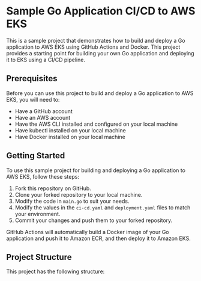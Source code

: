 # Sample Go Application CI/CD to AWS EKS

This is a sample project that demonstrates how to build and deploy a Go application to AWS EKS using GitHub Actions and Docker. This project provides a starting point for building your own Go application and deploying it to EKS using a CI/CD pipeline.

## Prerequisites

Before you can use this project to build and deploy a Go application to AWS EKS, you will need to:

- Have a GitHub account
- Have an AWS account
- Have the AWS CLI installed and configured on your local machine
- Have kubectl installed on your local machine
- Have Docker installed on your local machine

## Getting Started

To use this sample project for building and deploying a Go application to AWS EKS, follow these steps:

1. Fork this repository on GitHub.
2. Clone your forked repository to your local machine.
3. Modify the code in `main.go` to suit your needs.
4. Modify the values in the `ci-cd.yaml` and `deployment.yaml` files to match your environment.
5. Commit your changes and push them to your forked repository.

GitHub Actions will automatically build a Docker image of your Go application and push it to Amazon ECR, and then deploy it to Amazon EKS.

## Project Structure

This project has the following structure:

